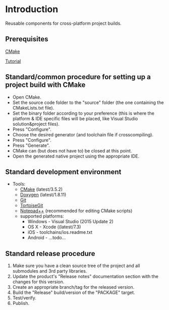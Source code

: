 # Introduction

Reusable components for cross-platform project builds.

## Prerequisites

[CMake](http://cmake.org)

[Tutorial](http://cmake.org/cmake-tutorial)

## Standard/common procedure for setting up a project build with CMake
* Open CMake.
* Set the source code folder to the "source" folder (the one containing
  the CMakeLists.txt file).
* Set the binary folder according to your preference (this is where
  the platform & IDE specific files will be placed, like Visual Studio
  solution&project files).
* Press "Configure".
* Choose the desired generator (and toolchain file if crosscompiling).
* Press "Configure".
* Press "Generate".
* CMake can (but does not have to) be closed at this point.
* Open the generated native project using the appropriate IDE.

## Standard development environment
* Tools:
    * [CMake](http://cmake.org) (latest/3.5.2)
    * [Doxygen](http://www.doxygen.org) (latest/1.8.11)
    * [Git](http://www.git-scm.com)
    * [TortoiseGit](https://tortoisegit.org)
    * [Notepad++](https://notepad-plus-plus.org) (recommended for editing CMake scripts)
    * supported platforms:
        * Windows - Visual Studio (2015 Update 2)
        * OS X    - Xcode ((latest/7.3)
        * iOS     - toolchains/ios.readme.txt
        * Android - ...todo...


## Standard release procedure
1. Make sure you have a clean source tree of the project and all
   submodules and 3rd party libraries.
2. Update the product's "Release notes" documentation section with the
   changes for this version.
3. Create an appropriate branch/tag for the released version.
4. Build the "Release" build/version of the "PACKAGE" target.
5. Test/verify.
6. Publish.

